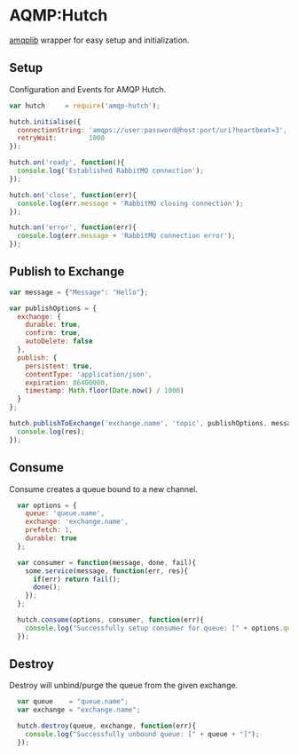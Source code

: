 # AQMP:Hutch
[amqplib](https://www.npmjs.com/package/amqplib) wrapper for easy setup and initialization.

## Setup
Configuration and Events for AMQP Hutch.
```javascript
var hutch     = require('amqp-hutch');

hutch.initialise({
  connectionString: 'amqps://user:password@host:port/uri?heartbeat=3',
  retryWait:        1000
});

hutch.on('ready', function(){
  console.log('Established RabbitMQ connection');
});

hutch.on('close', function(err){
  console.log(err.message + 'RabbitMQ closing connection');
});

hutch.on('error', function(err){
  console.log(err.message + 'RabbitMQ connection error');
});
```

## Publish to Exchange
```javascript
var message = {"Message": "Hello"};

var publishOptions = {
  exchange: {
    durable: true,
    confirm: true,
    autoDelete: false
  },
  publish: {
    persistent: true,
    contentType: 'application/json',
    expiration: 86400000,
    timestamp: Math.floor(Date.now() / 1000)
  }
};

hutch.publishToExchange('exchange.name', 'topic', publishOptions, message, function(err, res) {
  console.log(res);
});
```

## Consume
Consume creates a queue bound to a new channel.
```javascript
  var options = {
    queue: 'queue.name',
    exchange: 'exchange.name',
    prefetch: 1,
    durable: true
  };

  var consumer = function(message, done, fail){
    some.service(message, function(err, res){
      if(err) return fail();    
      done();
    });
  };

  hutch.consume(options, consumer, function(err){
    console.log("Successfully setup consumer for queue: [" + options.queue + "]");
  });
```

## Destroy
Destroy will unbind/purge the queue from the given exchange.
```javascript
  var queue    = "queue.name";
  var exchange = "exchange.name";

  hutch.destroy(queue, exchange, function(err){
    console.log("Successfully unbound queue: [" + queue + "]");
  });
 ```
